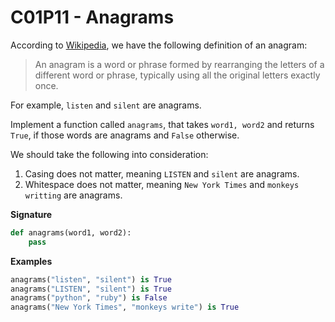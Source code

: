 # C01P11 - Anagrams

According to [Wikipedia](https://en.wikipedia.org/wiki/Anagram), we have the following definition of an anagram:

> An anagram is a word or phrase formed by rearranging the letters of a different word or phrase, typically using all the original letters exactly once.

For example, `listen` and `silent` are anagrams.

Implement a function called `anagrams`, that takes `word1, word2` and returns `True`, if those words are anagrams and `False` otherwise.

We should take the following into consideration:

1. Casing does not matter, meaning `LISTEN` and `silent` are anagrams.
1. Whitespace does not matter, meaning `New York Times` and `monkeys writting` are anagrams.

**Signature**

```python
def anagrams(word1, word2):
    pass
```

**Examples**

```python
anagrams("listen", "silent") is True
anagrams("LISTEN", "silent") is True
anagrams("python", "ruby") is False
anagrams("New York Times", "monkeys write") is True
```
